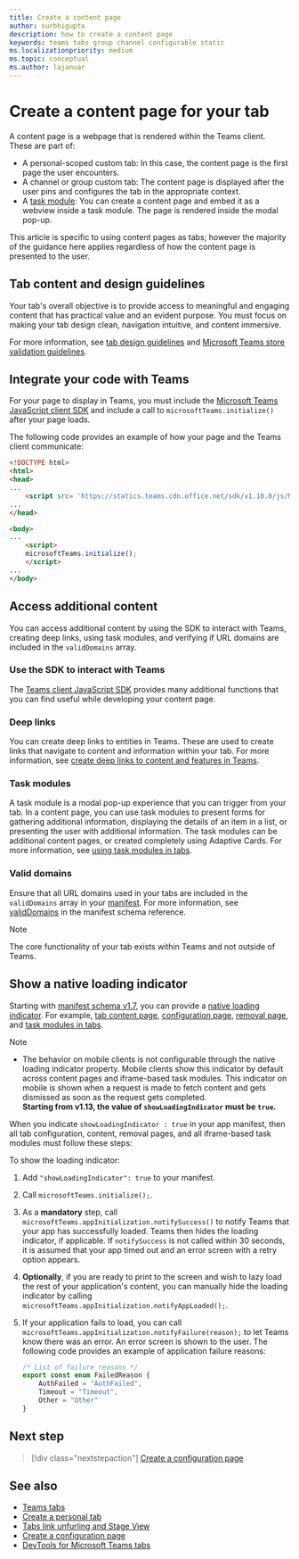 ```yaml
---
title: Create a content page
author: surbhigupta
description: how to create a content page
keywords: teams tabs group channel configurable static
ms.localizationpriority: medium
ms.topic: conceptual
ms.author: lajanuar
---
```


# Create a content page for your tab

A content page is a webpage that is rendered within the Teams client. These are part of:

* A personal-scoped custom tab: In this case, the content page is the first page the user encounters.
* A channel or group custom tab: The content page is displayed after the user pins and configures the tab in the appropriate context.
* A [task module](~/task-modules-and-cards/what-are-task-modules.md): You can create a content page and embed it as a webview inside a task module. The page is rendered inside the modal pop-up.

This article is specific to using content pages as tabs; however the majority of the guidance here applies regardless of how the content page is presented to the user.

## Tab content and design guidelines

Your tab's overall objective is to provide access to meaningful and engaging content that has practical value and an evident purpose. You must focus on making your tab design clean, navigation intuitive, and content immersive.

For more information, see [tab design guidelines](~/tabs/design/tabs.md) and [Microsoft Teams store validation guidelines](~/concepts/deploy-and-publish/appsource/prepare/teams-store-validation-guidelines.md).

## Integrate your code with Teams

For your page to display in Teams, you must include the [Microsoft Teams JavaScript client SDK](/javascript/api/overview/msteams-client?view=msteams-client-js-latest&preserve-view=true) and include a call to `microsoftTeams.initialize()` after your page loads.

The following code provides an example of how your page and the Teams client communicate:

```html
<!DOCTYPE html>
<html>
<head>
...
    <script src= 'https://statics.teams.cdn.office.net/sdk/v1.10.0/js/MicrosoftTeams.min.js'></script>
...
</head>

<body>
...
    <script>
    microsoftTeams.initialize();
    </script>
...
</body>
```

## Access additional content

You can access additional content by using the SDK to interact with Teams, creating deep links, using task modules, and verifying if URL domains are included in the `validDomains` array. 

### Use the SDK to interact with Teams

The [Teams client JavaScript SDK](~/tabs/how-to/using-teams-client-sdk.md) provides many additional functions that you can find useful while developing your content page.

### Deep links

You can create deep links to entities in Teams. These are used to create links that navigate to content and information within your tab. For more information, see [create deep links to content and features in Teams](~/concepts/build-and-test/deep-links.md).

### Task modules

A task module is a modal pop-up experience that you can trigger from your tab. In a content page, you can use task modules to present forms for gathering additional information, displaying the details of an item in a list, or presenting the user with additional information. The task modules can be additional content pages, or created completely using Adaptive Cards. For more information, see [using task modules in tabs](~/task-modules-and-cards/task-modules/task-modules-tabs.md).

### Valid domains

Ensure that all URL domains used in your tabs are included in the `validDomains` array in your [manifest](~/concepts/build-and-test/apps-package.md). For more information, see [validDomains](~/resources/schema/manifest-schema.md#validdomains) in the manifest schema reference.

> [!NOTE]
> The core functionality of your tab exists within Teams and not outside of Teams.

## Show a native loading indicator

Starting with [manifest schema v1.7](../../../resources/schema/manifest-schema.md), you can provide a [native loading indicator](../../../resources/schema/manifest-schema.md#showloadingindicator). For example, [tab content page](#integrate-your-code-with-teams), [configuration page](configuration-page.md), [removal page](removal-page.md), and [task modules in tabs](../../../task-modules-and-cards/task-modules/task-modules-tabs.md).

> [!NOTE]
>
> * The behavior on mobile clients is not configurable through the native loading indicator property. Mobile clients show this indicator by default across content pages and iframe-based task modules. This indicator on mobile is shown when a request is made to fetch content and gets dismissed as soon as the request gets completed.<br>
**Starting from v1.13, the value of `showLoadingIndicator` must be `true`.**


When you indicate `showLoadingIndicator : true`  in your app manifest, then all tab configuration, content, removal pages, and all iframe-based task modules must follow these steps:

To show the loading indicator:

1. Add `"showLoadingIndicator": true` to your manifest.
1. Call `microsoftTeams.initialize();`.
1. As a **mandatory** step, call `microsoftTeams.appInitialization.notifySuccess()` to notify Teams that your app has successfully loaded. Teams then hides the loading indicator, if applicable. If `notifySuccess`  is not called within 30 seconds, it is assumed that your app timed out and an error screen with a retry option appears.
1. **Optionally**, if you are ready to print to the screen and wish to lazy load the rest of your application's content, you can manually hide the loading indicator by calling `microsoftTeams.appInitialization.notifyAppLoaded();`.
1. If your application fails to load, you can call `microsoftTeams.appInitialization.notifyFailure(reason);` to let Teams know there was an error. An error screen is shown to the user. The following code provides an example of application failure reasons:

    ```typescript
    /* List of failure reasons */
    export const enum FailedReason {
        AuthFailed = "AuthFailed",
        Timeout = "Timeout",
        Other = "Other"
    }
    ```

## Next step

> [!div class="nextstepaction"]
> [Create a configuration page](~/tabs/how-to/create-tab-pages/configuration-page.md)

## See also

* [Teams tabs](~/tabs/what-are-tabs.md)
* [Create a personal tab](~/tabs/how-to/create-personal-tab.md)
* [Tabs link unfurling and Stage View](~/tabs/tabs-link-unfurling.md)
* [Create a configuration page](~/tabs/how-to/create-tab-pages/configuration-page.md)
* [DevTools for Microsoft Teams tabs](~/tabs/how-to/developer-tools.md)
